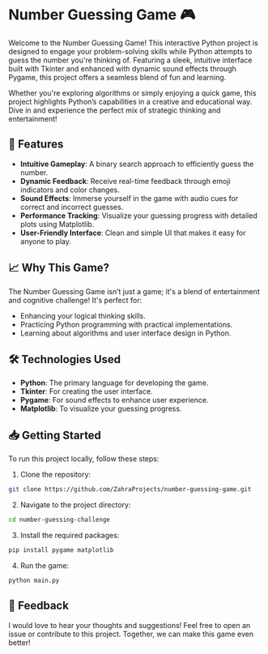 
# Number Guessing Game 🎮

Welcome to the Number Guessing Game! This interactive Python project is designed to engage your problem-solving skills while Python attempts to guess the number you're thinking of. Featuring a sleek, intuitive interface built with Tkinter and enhanced with dynamic sound effects through Pygame, this project offers a seamless blend of fun and learning.

Whether you're exploring algorithms or simply enjoying a quick game, this project highlights Python’s capabilities in a creative and educational way. Dive in and experience the perfect mix of strategic thinking and entertainment!

## 🚀 Features
- **Intuitive Gameplay**: A binary search approach to efficiently guess the number.
- **Dynamic Feedback**: Receive real-time feedback through emoji indicators and color changes.
- **Sound Effects**: Immerse yourself in the game with audio cues for correct and incorrect guesses.
- **Performance Tracking**: Visualize your guessing progress with detailed plots using Matplotlib.
- **User-Friendly Interface**: Clean and simple UI that makes it easy for anyone to play.

## 📈 Why This Game?
The Number Guessing Game isn’t just a game; it's a blend of entertainment and cognitive challenge! It's perfect for:
- Enhancing your logical thinking skills.
- Practicing Python programming with practical implementations.
- Learning about algorithms and user interface design in Python.

## 🛠️ Technologies Used
- **Python**: The primary language for developing the game.
- **Tkinter**: For creating the user interface.
- **Pygame**: For sound effects to enhance user experience.
- **Matplotlib**: To visualize your guessing progress.

## 📥 Getting Started
To run this project locally, follow these steps:

1. Clone the repository:

```bash
git clone https://github.com/ZahraProjects/number-guessing-game.git
```

2. Navigate to the project directory:

```bash
cd number-guessing-challenge
```

3. Install the required packages:

```bash
pip install pygame matplotlib
```

4. Run the game:

```bash
python main.py
```

## 📧 Feedback
I would love to hear your thoughts and suggestions! Feel free to open an issue or contribute to this project. Together, we can make this game even better!